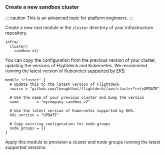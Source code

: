 ### Create a new sandbox cluster

::: caution
This is an advanced topic for platform engineers.
:::

Create a new root module in the `cluster` directory of your
infrastructure repository.

```
infra/
  cluster/
    sandbox-v2/
```

You can copy the configuration from the previous version of your
cluster, updating the versions of Flightdeck and Kubernetes. We
recommend running the latest version of Kubenetes [supported by EKS](https://docs.aws.amazon.com/eks/latest/userguide/kubernetes-versions.html).

```
module "cluster" {
  # Update this to the latest version of Flightdeck
  source = "github.com/thoughtbot/flightdeck//aws/cluster?ref=UPDATE"

  # Use the name of your previous cluster and bump the version
  name        = "mycompany-sandbox-v2"

  # Use the latest version of Kubernetes supported by EKS.
  k8s_version = "UPDATE"

  # Copy existing configuration for node groups
  node_groups = {}
}
```

Apply this module to provision a cluster and node groups running the
latest supported versions.
